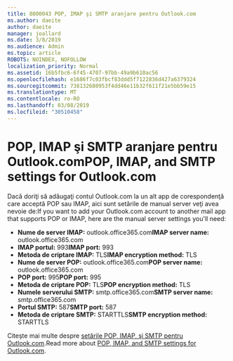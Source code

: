 ```yaml
---
title: 8000043 POP, IMAP şi SMTP aranjare pentru Outlook.com
ms.author: daeite
author: daeite
manager: joallard
ms.date: 3/8/2019
ms.audience: Admin
ms.topic: article
ROBOTS: NOINDEX, NOFOLLOW
localization_priority: Normal
ms.assetid: 16b5fbc6-6f45-4707-97bb-49a9b610ac56
ms.openlocfilehash: e1686f7c03fbcf83ddd5f7122836d427a6379324
ms.sourcegitcommit: 738132680953f4dd46e11b32f611f21e5bb59e15
ms.translationtype: MT
ms.contentlocale: ro-RO
ms.lasthandoff: 03/08/2019
ms.locfileid: "30510458"
---
```

# <a name="pop-imap-and-smtp-settings-for-outlookcom"></a><span data-ttu-id="e94a4-102">POP, IMAP şi SMTP aranjare pentru Outlook.com</span><span class="sxs-lookup"><span data-stu-id="e94a4-102">POP, IMAP, and SMTP settings for Outlook.com</span></span>

<span data-ttu-id="e94a4-103">Dacă doriţi să adăugaţi contul Outlook.com la un alt app de corespondenţă care acceptă POP sau IMAP, aici sunt setările de manual server veţi avea nevoie de:</span><span class="sxs-lookup"><span data-stu-id="e94a4-103">If you want to add your Outlook.com account to another mail app that supports POP or IMAP, here are the manual server settings you'll need:</span></span>
  
- <span data-ttu-id="e94a4-104">**Nume de server IMAP:** outlook.office365.com</span><span class="sxs-lookup"><span data-stu-id="e94a4-104">**IMAP server name:** outlook.office365.com</span></span> 
- <span data-ttu-id="e94a4-105">**IMAP portul:** 993</span><span class="sxs-lookup"><span data-stu-id="e94a4-105">**IMAP port:** 993</span></span>   
- <span data-ttu-id="e94a4-106">**Metoda de criptare IMAP:** TLS</span><span class="sxs-lookup"><span data-stu-id="e94a4-106">**IMAP encryption method:** TLS</span></span>   
- <span data-ttu-id="e94a4-107">**Nume de server POP:** outlook.office365.com</span><span class="sxs-lookup"><span data-stu-id="e94a4-107">**POP server name:** outlook.office365.com</span></span>  
- <span data-ttu-id="e94a4-108">**POP port:** 995</span><span class="sxs-lookup"><span data-stu-id="e94a4-108">**POP port:** 995</span></span>  
- <span data-ttu-id="e94a4-109">**Metoda de criptare POP:** TLS</span><span class="sxs-lookup"><span data-stu-id="e94a4-109">**POP encryption method:** TLS</span></span>  
- <span data-ttu-id="e94a4-110">**Numele serverului SMTP:** smtp.office365.com</span><span class="sxs-lookup"><span data-stu-id="e94a4-110">**SMTP server name:** smtp.office365.com</span></span> 
- <span data-ttu-id="e94a4-111">**Portul SMTP:** 587</span><span class="sxs-lookup"><span data-stu-id="e94a4-111">**SMTP port:** 587</span></span> 
- <span data-ttu-id="e94a4-112">**Metoda de criptare SMTP:** STARTTLS</span><span class="sxs-lookup"><span data-stu-id="e94a4-112">**SMTP encryption method:** STARTTLS</span></span> 

<span data-ttu-id="e94a4-113">Citeşte mai multe despre [setările POP, IMAP, şi SMTP pentru Outlook.com](https://go.microsoft.com/fwlink/p/?linkid=2001402&amp;clcid=0x409).</span><span class="sxs-lookup"><span data-stu-id="e94a4-113">Read more about [POP, IMAP, and SMTP settings for Outlook.com](https://go.microsoft.com/fwlink/p/?linkid=2001402&amp;clcid=0x409).</span></span>